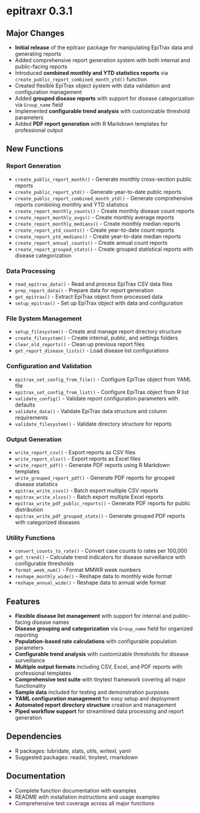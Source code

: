 # epitraxr 0.3.1

## Major Changes

* **Initial release** of the epitraxr package for manipulating EpiTrax data and generating reports
* Added comprehensive report generation system with both internal and public-facing reports
* Introduced **combined monthly and YTD statistics reports** via `create_public_report_combined_month_ytd()` function
* Created flexible EpiTrax object system with data validation and configuration management
* Added **grouped disease reports** with support for disease categorization via `Group_name` field
* Implemented **configurable trend analysis** with customizable threshold parameters
* Added **PDF report generation** with R Markdown templates for professional output

## New Functions

### Report Generation
* `create_public_report_month()` - Generate monthly cross-section public reports
* `create_public_report_ytd()` - Generate year-to-date public reports  
* `create_public_report_combined_month_ytd()` - Generate comprehensive reports combining monthly and YTD statistics
* `create_report_monthly_counts()` - Create monthly disease count reports
* `create_report_monthly_avgs()` - Create monthly average reports
* `create_report_monthly_medians()` - Create monthly median reports
* `create_report_ytd_counts()` - Create year-to-date count reports
* `create_report_ytd_medians()` - Create year-to-date median reports
* `create_report_annual_counts()` - Create annual count reports
* `create_report_grouped_stats()` - Create grouped statistical reports with disease categorization

### Data Processing
* `read_epitrax_data()` - Read and process EpiTrax CSV data files
* `prep_report_data()` - Prepare data for report generation
* `get_epitrax()` - Extract EpiTrax object from processed data
* `setup_epitrax()` - Set up EpiTrax object with data and configuration

### File System Management
* `setup_filesystem()` - Create and manage report directory structure
* `create_filesystem()` - Create internal, public, and settings folders
* `clear_old_reports()` - Clean up previous report files
* `get_report_disease_lists()` - Load disease list configurations

### Configuration and Validation
* `epitrax_set_config_from_file()` - Configure EpiTrax object from YAML file
* `epitrax_set_config_from_list()` - Configure EpiTrax object from R list
* `validate_config()` - Validate report configuration parameters with defaults
* `validate_data()` - Validate EpiTrax data structure and column requirements
* `validate_filesystem()` - Validate directory structure for reports

### Output Generation
* `write_report_csv()` - Export reports as CSV files
* `write_report_xlsx()` - Export reports as Excel files
* `write_report_pdf()` - Generate PDF reports using R Markdown templates
* `write_grouped_report_pdf()` - Generate PDF reports for grouped disease statistics
* `epitrax_write_csvs()` - Batch export multiple CSV reports
* `epitrax_write_xlsxs()` - Batch export multiple Excel reports
* `epitrax_write_pdf_public_reports()` - Generate PDF reports for public distribution
* `epitrax_write_pdf_grouped_stats()` - Generate grouped PDF reports with categorized diseases

### Utility Functions
* `convert_counts_to_rate()` - Convert case counts to rates per 100,000
* `get_trend()` - Calculate trend indicators for disease surveillance with configurable thresholds
* `format_week_num()` - Format MMWR week numbers
* `reshape_monthly_wide()` - Reshape data to monthly wide format
* `reshape_annual_wide()` - Reshape data to annual wide format

## Features

* **Flexible disease list management** with support for internal and public-facing disease names
* **Disease grouping and categorization** via `Group_name` field for organized reporting
* **Population-based rate calculations** with configurable population parameters
* **Configurable trend analysis** with customizable thresholds for disease surveillance 
* **Multiple output formats** including CSV, Excel, and PDF reports with professional templates
* **Comprehensive test suite** with tinytest framework covering all major functionality
* **Sample data** included for testing and demonstration purposes
* **YAML configuration management** for easy setup and deployment
* **Automated report directory structure** creation and management
* **Piped workflow support** for streamlined data processing and report generation

## Dependencies

* R packages: lubridate, stats, utils, writexl, yaml
* Suggested packages: readxl, tinytest, rmarkdown

## Documentation

* Complete function documentation with examples
* README with installation instructions and usage examples
* Comprehensive test coverage across all major functions